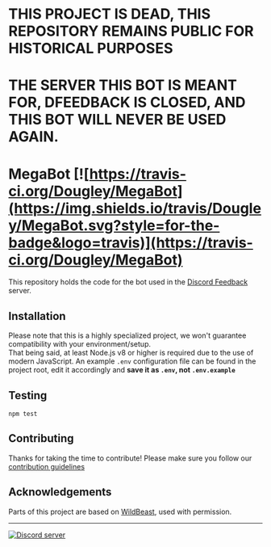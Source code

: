 # THIS PROJECT IS DEAD, THIS REPOSITORY REMAINS PUBLIC FOR HISTORICAL PURPOSES
# THE SERVER THIS BOT IS MEANT FOR, DFEEDBACK IS CLOSED, AND THIS BOT WILL NEVER BE USED AGAIN.




# MegaBot [![https://travis-ci.org/Dougley/MegaBot](https://img.shields.io/travis/Dougley/MegaBot.svg?style=for-the-badge&logo=travis)](https://travis-ci.org/Dougley/MegaBot)
This repository holds the code for the bot used in the [Discord Feedback](https://discord.gg/discord-feedback) server.

## Installation
Please note that this is a highly specialized project, we won't guarantee compatibility with your environment/setup.    
That being said, at least Node.js v8 or higher is required due to the use of modern JavaScript. An example `.env` configuration file can be found in the project root, edit it accordingly and **save it as `.env`, not `.env.example`**

## Testing
```
npm test
```

## Contributing
Thanks for taking the time to contribute! Please make sure you follow our [contribution guidelines](https://github.com/Dougley/MBv2/blob/master/.github/CONTRIBUTING.md)

## Acknowledgements
Parts of this project are based on [WildBeast](https://github.com/TheSharks/WildBeast), used with permission.

----
<div>
  <div style="margin-left:auto;margin-right:auto;">
    <a href="https://discord.gg/discord-feedback"><img src="https://discordapp.com/api/guilds/268811439588900865/widget.png?style=banner3" alt="Discord server"></a>
  </div>
</div>
